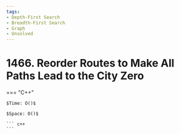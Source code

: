 ```yaml
---
tags:
- Depth-First Search
- Breadth-First Search
- Graph
- Unsolved
---
```



# 1466. Reorder Routes to Make All Paths Lead to the City Zero

=== "C++"

    $Time: O()$

    $Space: O()$

    ``` c++
    ```